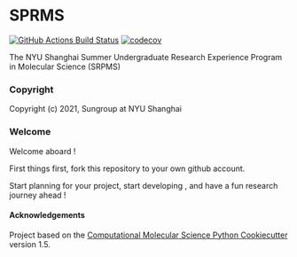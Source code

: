 SPRMS
==============================
[//]: # (Badges)
[![GitHub Actions Build Status](https://github.com/REPLACE_WITH_OWNER_ACCOUNT/sprms/workflows/CI/badge.svg)](https://github.com/REPLACE_WITH_OWNER_ACCOUNT/sprms/actions?query=workflow%3ACI)
[![codecov](https://codecov.io/gh/REPLACE_WITH_OWNER_ACCOUNT/SPRMS/branch/master/graph/badge.svg)](https://codecov.io/gh/REPLACE_WITH_OWNER_ACCOUNT/SPRMS/branch/master)


The NYU Shanghai Summer Undergraduate Research Experience Program in Molecular Science (SRPMS)

### Copyright

Copyright (c) 2021, Sungroup at NYU Shanghai


### Welcome 

Welcome aboard ! 

First things first, fork this repository to your own github account.  

Start planning for your project, start developing , and have a fun research journey ahead !





#### Acknowledgements
 
Project based on the 
[Computational Molecular Science Python Cookiecutter](https://github.com/molssi/cookiecutter-cms) version 1.5.
